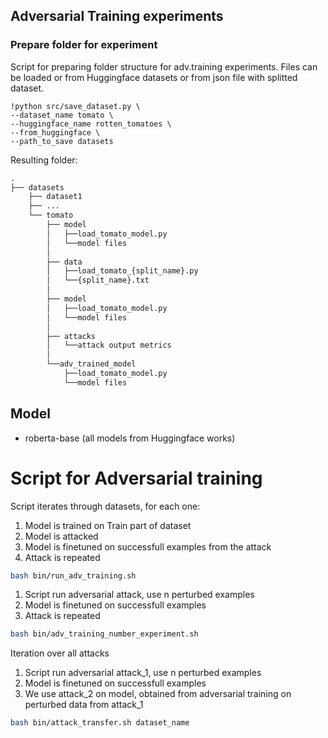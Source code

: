 ## Adversarial Training experiments



### Prepare folder for experiment

Script for preparing folder structure for adv.training experiments. Files can be loaded or from Huggingface datasets or from json file with splitted dataset.

```console
!python src/save_dataset.py \
--dataset_name tomato \
--huggingface_name rotten_tomatoes \
--from_huggingface \
--path_to_save datasets 
```

Resulting folder:

```bat
.
├── datasets
    ├── dataset1
    ├── ...
    └── tomato
        ├── model
        │   ├──load_tomato_model.py
        │   └──model files
        │
        ├── data
        │   ├──load_tomato_{split_name}.py
        │   └──{split_name}.txt
        │
        ├── model
        │   ├──load_tomato_model.py
        │   └──model files
        │
        ├── attacks
        │   └──attack output metrics
        │   
        └──adv_trained_model
            ├──load_tomato_model.py
            └──model files
```

## Model

* roberta-base (all models from Huggingface works)


# Script for Adversarial training
Script iterates through datasets, for each one:
1. Model is trained on Train part of dataset
2. Model is attacked 
3. Model is finetuned on successfull examples from the attack
4. Attack is repeated

```bash
bash bin/run_adv_training.sh
```

1. Script run adversarial attack, use n perturbed examples
2. Model is finetuned on successfull examples
3. Attack is repeated

```bash
bash bin/adv_training_number_experiment.sh
```

Iteration over all attacks
1. Script run adversarial attack_1, use n perturbed examples
2. Model is finetuned on successfull examples
3. We use attack_2 on model, obtained from adversarial training on perturbed data from attack_1

```bash
bash bin/attack_transfer.sh dataset_name
```